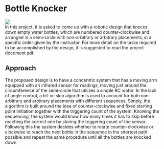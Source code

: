 # Bottle Knocker
![](https://github.com/prof-nimbus/MechatronicsProjects/blob/main/BottleKnocker/BottleKnocker.gif?raw=true)
<br>
In this project, it is asked to come up with a robotic design that knocks down empty water bottles, which are numbered counter-clockwise and arranged in a semi-circle with non-arbitrary or arbitrary placements, in a specific order given by the instructor. For more detail on the tasks required to be accomplished by the design, it is suggested to read the project document pdf.
## Approach
The proposed design is to have a concentric system that has a moving arm equipped with an infrared sensor for readings, moving just around the circumference of the semi-circle that utilizes a simple RC motor. In the lack of angle control, a hit-or-skip algorithm is used to account for both non-arbitrary and arbitrary placements with different sequences. Simply, the algorithm is built around the idea of counter-clockwise and fixed starting point initiation together with the triggering count of the system. Knowing the sequencing, the system would know how many times it has to skip before reaching the correct one by storing the triggering count of the sensor. Following this the system decides whether to rotate counter-clockwise or clockwise to reach the next bottle in the sequence in the shortest path possible and repeat the same procedure until all the bottles are knocked down.
